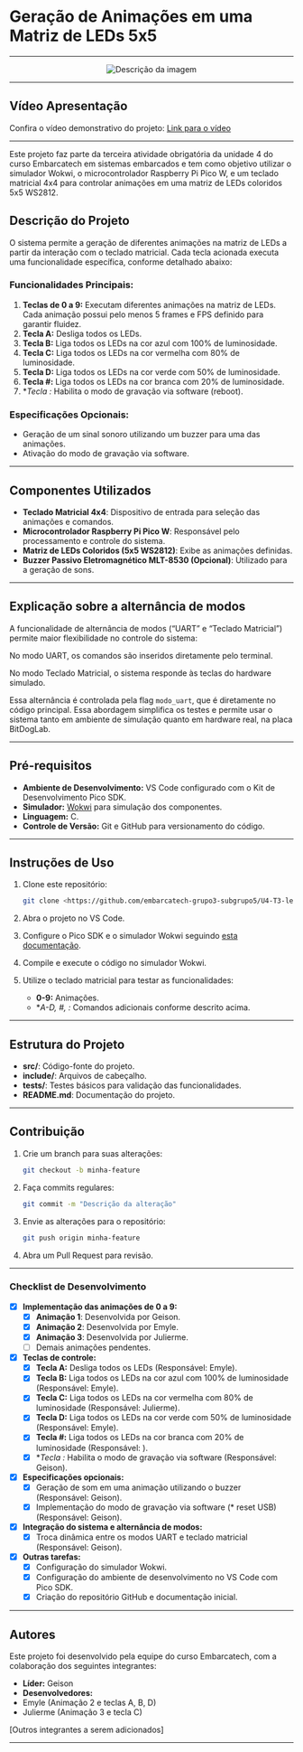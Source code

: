 # Geração de Animações em uma Matriz de LEDs 5x5

---

<div align="center">
  <img src="https://github.com/user-attachments/assets/39af7576-f2a4-46ac-9d8b-d48e2d324a55" alt="Descrição da imagem">
</div>

---

## Vídeo Apresentação

Confira o vídeo demonstrativo do projeto: [Link para o vídeo](https://youtu.be/4gsGN6_1sM0)

---

Este projeto faz parte da terceira atividade obrigatória da unidade 4 do curso Embarcatech em sistemas embarcados e tem como objetivo utilizar o simulador Wokwi, o microcontrolador Raspberry Pi Pico W, e um teclado matricial 4x4 para controlar animações em uma matriz de LEDs coloridos 5x5 WS2812.

## Descrição do Projeto

O sistema permite a geração de diferentes animações na matriz de LEDs a partir da interação com o teclado matricial. Cada tecla acionada executa uma funcionalidade específica, conforme detalhado abaixo:

### Funcionalidades Principais:

1. **Teclas de 0 a 9:** Executam diferentes animações na matriz de LEDs. Cada animação possui pelo menos 5 frames e FPS definido para garantir fluidez.
2. **Tecla A:** Desliga todos os LEDs.
3. **Tecla B:** Liga todos os LEDs na cor azul com 100% de luminosidade.
4. **Tecla C:** Liga todos os LEDs na cor vermelha com 80% de luminosidade.
5. **Tecla D:** Liga todos os LEDs na cor verde com 50% de luminosidade.
6. **Tecla #:** Liga todos os LEDs na cor branca com 20% de luminosidade.
7. **Tecla *:** Habilita o modo de gravação via software (reboot).

### Especificações Opcionais:

- Geração de um sinal sonoro utilizando um buzzer para uma das animações.
- Ativação do modo de gravação via software.
---

## Componentes Utilizados

- **Teclado Matricial 4x4**: Dispositivo de entrada para seleção das animações e comandos.
- **Microcontrolador Raspberry Pi Pico W**: Responsável pelo processamento e controle do sistema.
- **Matriz de LEDs Coloridos (5x5 WS2812)**: Exibe as animações definidas.
- **Buzzer Passivo Eletromagnético MLT-8530 (Opcional)**: Utilizado para a geração de sons.

---

## Explicação sobre a alternância de modos

A funcionalidade de alternância de modos (“UART” e “Teclado Matricial”) permite maior flexibilidade no controle do sistema:

No modo UART, os comandos são inseridos diretamente pelo terminal.

No modo Teclado Matricial, o sistema responde às teclas do hardware simulado.

Essa alternância é controlada pela flag ```modo_uart```, que é diretamente no código principal. Essa abordagem simplifica os testes e permite usar o sistema tanto em ambiente de simulação quanto em hardware real, na placa BitDogLab.

---

## Pré-requisitos

- **Ambiente de Desenvolvimento:** VS Code configurado com o Kit de Desenvolvimento Pico SDK.
- **Simulador:** [Wokwi](https://wokwi.com) para simulação dos componentes.
- **Linguagem:** C.
- **Controle de Versão:** Git e GitHub para versionamento do código.

---

## Instruções de Uso

1. Clone este repositório:
   ```bash
   git clone <https://github.com/embarcatech-grupo3-subgrupo5/U4-T3-led-matrix-animation>
   ```

2. Abra o projeto no VS Code.

3. Configure o Pico SDK e o simulador Wokwi seguindo [esta documentação](https://wokwi.com/docs).

4. Compile e execute o código no simulador Wokwi.

5. Utilize o teclado matricial para testar as funcionalidades:
   - **0-9:** Animações.
   - **A-D, #, *:** Comandos adicionais conforme descrito acima.

---

## Estrutura do Projeto

- **src/**: Código-fonte do projeto.
- **include/**: Arquivos de cabeçalho.
- **tests/**: Testes básicos para validação das funcionalidades.
- **README.md**: Documentação do projeto.

---

## Contribuição

1. Crie um branch para suas alterações:
   ```bash
   git checkout -b minha-feature
   ```

2. Faça commits regulares:
   ```bash
   git commit -m "Descrição da alteração"
   ```

3. Envie as alterações para o repositório:
   ```bash
   git push origin minha-feature
   ```

4. Abra um Pull Request para revisão.

---

### Checklist de Desenvolvimento

- [x] **Implementação das animações de 0 a 9:**  
  - [x] **Animação 1**: Desenvolvida por Geison.  
  - [x] **Animação 2**: Desenvolvida por Emyle.  
  - [x] **Animação 3**: Desenvolvida por Julierme.  
  - [ ] Demais animações pendentes.

- [x] **Teclas de controle:**  
  - [x] **Tecla A:** Desliga todos os LEDs (Responsável: Emyle).  
  - [x] **Tecla B:** Liga todos os LEDs na cor azul com 100% de luminosidade (Responsável: Emyle).  
  - [x] **Tecla C:** Liga todos os LEDs na cor vermelha com 80% de luminosidade (Responsável: Julierme).  
  - [x] **Tecla D:** Liga todos os LEDs na cor verde com 50% de luminosidade (Responsável: Emyle).  
  - [x] **Tecla #:** Liga todos os LEDs na cor branca com 20% de luminosidade (Responsável: ).  
  - [x] **Tecla *:** Habilita o modo de gravação via software (Responsável: Geison).

- [x] **Especificações opcionais:**  
  - [x] Geração de som em uma animação utilizando o buzzer (Responsável: Geison).  
  - [x] Implementação do modo de gravação via software (* reset USB) (Responsável: Geison).

- [x] **Integração do sistema e alternância de modos:**  
  - [x] Troca dinâmica entre os modos UART e teclado matricial (Responsável: Geison).  

- [x] **Outras tarefas:**  
  - [x] Configuração do simulador Wokwi.  
  - [x] Configuração do ambiente de desenvolvimento no VS Code com Pico SDK.  
  - [x] Criação do repositório GitHub e documentação inicial.

---

## Autores

Este projeto foi desenvolvido pela equipe do curso Embarcatech, com a colaboração dos seguintes integrantes:

- **Líder:** Geison
- **Desenvolvedores:**
- Emyle (Animação 2 e teclas A, B, D)
- Julierme (Animação 3 e tecla C)

[Outros integrantes a serem adicionados]



---
